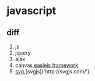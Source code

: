 # javascript

## diff

1. js
2. jquery
3. ajax
4. canvas,[easlejs framework]('https://www.createjs.com/easeljs)
5. [svg]('https://la-cascade.io/guide-des-animations-svg/'),[svgjs]('http://svgjs.com/')